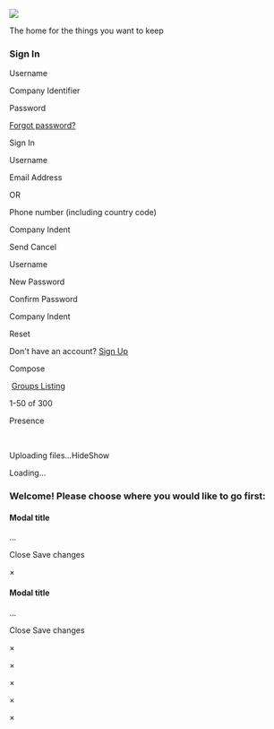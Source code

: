 ![](img/keepd-logo-shadow.png)

The home for the things you want to keep

[](https://www.stayprivatemail.com/index.html)

### Sign In

 Username

 Company Identifier

 Password

[Forgot password?](#)

Sign In

 Username

 Email Address

OR

 Phone number (including country code)

 Company Indent

Send Cancel

 Username

 New Password

 Confirm Password

 Company Indent

Reset

Don't have an account? [Sign Up](https://keepd.com/keepd-signup/)

Compose

 [Groups Listing](#) 

1-50 of 300   

Presence  

​

Uploading files...HideShow

Loading...

### Welcome! Please choose where you would like to go first:

  

#### Modal title

...

Close Save changes

×

#### Modal title

...

Close Save changes

×

×

×

×

×